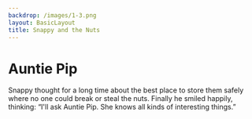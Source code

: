 ```yaml
---
backdrop: /images/1-3.png
layout: BasicLayout
title: Snappy and the Nuts
---
```


# Auntie Pip

Snappy thought for a long time about the best place to store them safely where no one could break or steal the nuts. Finally he smiled happily, thinking: “I'll ask Auntie Pip.  She knows all kinds of interesting things.”

<Page url="4" action="Next Page"/>
